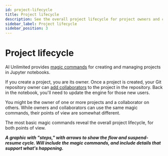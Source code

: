 ```yaml
---
id: project-lifecycle
title: Project lifecycle
description: See the overall project lifecycle for project owners and collaborators.
sidebar_label: Project lifecycle
sidebar_position: 3
---
```


# Project lifecycle

AI Unlimited provides [magic commands](/docs/explore-and-analyze-data/magic-commands.md) for creating and managing projects in Jupyter notebooks. 

If you create a project, you are its owner. Once a project is created, your Git repository owner can [add collaborators](/docs/manage-ai-unlimited/add-collaborators.md) to the project in the repository. Back in the notebook, you'll need to update the engine for those new users. 

You might be the owner of one or more projects and a collaborator on others. While owners and collaborators can use the same magic commands, their points of view are somewhat different. 

The most basic magic commands reveal the overall project lifecycle, for both points of view. 

***A graphic with "steps," with arrows to show the flow and suspend-resume cycle. Will include the magic commands, and include details that support what's happening.***

